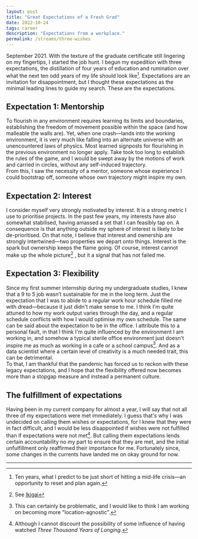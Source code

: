 ```yaml
---
layout: post
title: "Great Expectations of a Fresh Grad"
date: 2022-10-24
tags: career
description: "Expectations from a workplace."
permalink: /streams/three-wishes
---
```


September 2021. With the texture of the graduate certificate still lingering on my fingertips, I started the job hunt. I begun my expedition with three expectations, the distillation of four years of education and rumination over what the next ten odd years of my life should look like[^1]. Expectations are an invitation for disappointment, but I thought these expectations as the minimal leading lines to guide my search. These are the expectations.

## Expectation 1: Mentorship

To flourish in any environment requires learning its limits and boundaries, establishing the freedom of movement possible within the space (and how malleable the walls are). Yet, when one crash—lands into the working environment, it is very much like falling into an alternate universe with an unencountered laws of physics. Most learned signposts for flourishing in the previous environment no longer apply. Take took too long to establish the rules of the game, and I would be swept away by the motions of work and carried in circles, without any self-induced trajectory.  
From this, I saw the necessity of a mentor, someone whose experience I could bootstrap off, someone whose own trajectory might inspire my own.

## Expectation 2: Interest

I consider myself very strongly motivated by interest. It is a strong metric I use to prioritise projects. In the past few years, my interests have also somewhat stabilised, having amassed a set that I can feasibly tap on. A consequence is that anything outside my sphere of interest is likely to be de-prioritised. On that note, I believe that interest and ownership are strongly intertwined—two properties we depart onto things. Interest is the spark but ownership keeps the flame going. Of course, interest cannot make up the whole picture[^2] , but it a signal that has not failed me.

## Expectation 3: Flexibility

Since my first summer internship during my undergraduate studies, I knew that a 9 to 5 job wasn’t sustainable for me in the long term. Just the expectation that I was to abide to a regular work hour schedule filled me with dread—because it just didn't make sense to me. I think I'm quite attuned to how my work output varies through the day, and a regular schedule conflicts with how I would optimise my own schedule. The same can be said about the expectation to be in the office. I attribute this to a personal fault, in that I think I'm quite influenced by the environment I am working in, and somehow a typical sterile office environment just doesn't inspire me as much as working in a cafe or a school campus[^3]. And as a data scientist where a certain level of creativity is a much needed trait, this can be detrimental.  
To that, I am thankful that the pandemic has forced us to reckon with these legacy expectations, and I hope that the flexibility offered now becomes more than a stopgap measure and instead a permanent culture.

## The fulfillment of expectations

Having been in my current company for almost a year, I will say that not all three of my expectations were met immediately. I guess that's why I was undecided on calling them wishes or expectations, for I knew that they were in fact difficult, and I would be less disappointed if wishes were not fulfilled than if expectations were not met[^4]. But calling them expectations lends certain accountability no my part to ensure that they are met, and the initial unfulfillment only reaffirmed their importance for me. Fortunately since, some changes in the currents have landed me on okay ground for now.

---
[^1]: Ten years, what I predict to be just short of hitting a mid-life crisis—an opportunity to reset and plan again.
[^2]: See [Ikigai](https://en.wikipedia.org/wiki/Ikigai)
[^3]: This can certainly be problematic, and I would like to think I am working on becoming more "location-agnostic".
[^4]: Although I cannot discount the possibility of some influence of having watched _Three Thousand Years of Longing_.
